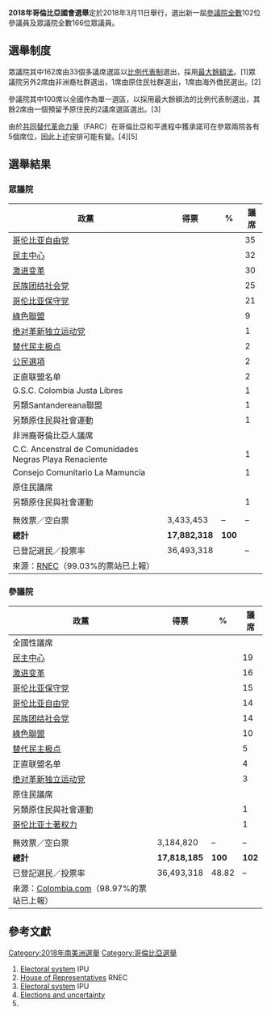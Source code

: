**2018年哥倫比亞國會選舉**定於2018年3月11日舉行，選出新一屆[參議院全數](https://zh.wikipedia.org/wiki/哥伦比亚国民议会 "wikilink")102位參議員及眾議院全數166位眾議員。

## 選舉制度

眾議院其中162席由33個多議席選區以[比例代表制](../Page/比例代表制.md "wikilink")選出，採用[最大餘額法](../Page/最大餘額法.md "wikilink")。\[1\]眾議院另外2席由非洲裔社群選出，1席由原住民社群選出，1席由海外僑民選出。\[2\]

參議院其中100席以全國作為單一選區，以採用最大餘額法的比例代表制選出，其餘2席由一個預留予原住民的2議席選區選出。\[3\]

由於[共同替代革命力量](../Page/共同替代革命力量.md "wikilink")（FARC）在哥倫比亞和平進程中獲承諾可在參眾兩院各有5個席位，因此上述安排可能有變。\[4\]\[5\]

## 選舉結果

### 眾議院

| 政黨                                                                                                                                                | 得票             | %       | 議席 |
| ------------------------------------------------------------------------------------------------------------------------------------------------- | -------------- | ------- | -- |
| [哥伦比亚自由党](../Page/哥伦比亚自由党.md "wikilink")                                                                                                          |                |         | 35 |
| [民主中心](../Page/民主中心.md "wikilink")                                                                                                                |                |         | 32 |
| [激进变革](../Page/激进变革.md "wikilink")                                                                                                                |                |         | 30 |
| [民族团结社会党](../Page/民族团结社会党.md "wikilink")                                                                                                          |                |         | 25 |
| [哥伦比亚保守党](../Page/哥伦比亚保守党.md "wikilink")                                                                                                          |                |         | 21 |
| [綠色聯盟](../Page/綠色聯盟_\(哥倫比亞\).md "wikilink")                                                                                                       |                |         | 9  |
| [绝对革新独立运动党](../Page/绝对革新独立运动党.md "wikilink")                                                                                                      |                |         | 1  |
| [替代民主极点](../Page/替代民主极点.md "wikilink")                                                                                                            |                |         | 2  |
| [公民選項](https://zh.wikipedia.org/wiki/民族一体化党 "wikilink")                                                                                           |                |         | 2  |
| 正直联盟名单                                                                                                                                            |                |         | 2  |
| G.S.C. Colombia Justa Líbres                                                                                                                      |                |         | 1  |
| 另類Santandereana聯盟                                                                                                                                 |                |         | 1  |
| 另類原住民與社會運動                                                                                                                                        |                |         | 1  |
| 非洲裔哥倫比亞人議席                                                                                                                                        |                |         |    |
| C.C. Ancenstral de Comunidades Negras Playa Renaciente                                                                                            |                |         | 1  |
| Consejo Comunitario La Mamuncia                                                                                                                   |                |         | 1  |
| 原住民議席                                                                                                                                             |                |         |    |
| 另類原住民與社會運動                                                                                                                                        |                |         | 1  |
|                                                                                                                                                   |                |         |    |
| 無效票／空白票                                                                                                                                           | 3,433,453      | –       | –  |
| **總計**                                                                                                                                            | **17,882,318** | **100** |    |
| 已登記選民／投票率                                                                                                                                         | 36,493,318     |         | –  |
| 來源：[RNEC](https://web.archive.org/web/20180314104453/http://resultados2018.registraduria.gov.co/resultados/99CA/BXXXX/DCA99999.htm)（99.03%的票站已上報） |                |         |    |

### 參議院

| 政黨                                                                                                   | 得票             | %       | 議席      |
| ---------------------------------------------------------------------------------------------------- | -------------- | ------- | ------- |
| 全國性議席                                                                                                |                |         |         |
| [民主中心](../Page/民主中心.md "wikilink")                                                                   |                |         | 19      |
| [激进变革](../Page/激进变革.md "wikilink")                                                                   |                |         | 16      |
| [哥伦比亚保守党](../Page/哥伦比亚保守党.md "wikilink")                                                             |                |         | 15      |
| [哥伦比亚自由党](../Page/哥伦比亚自由党.md "wikilink")                                                             |                |         | 14      |
| [民族团结社会党](../Page/民族团结社会党.md "wikilink")                                                             |                |         | 14      |
| [綠色聯盟](../Page/綠色聯盟_\(哥倫比亞\).md "wikilink")                                                          |                |         | 10      |
| [替代民主极点](../Page/替代民主极点.md "wikilink")                                                               |                |         | 5       |
| 正直联盟名单                                                                                               |                |         | 4       |
| [绝对革新独立运动党](../Page/绝对革新独立运动党.md "wikilink")                                                         |                |         | 3       |
| 原住民議席                                                                                                |                |         |         |
| 另類原住民與社會運動                                                                                           |                |         | 1       |
| [哥伦比亚土著权力](../Page/哥伦比亚土著权力.md "wikilink")                                                           |                |         | 1       |
|                                                                                                      |                |         |         |
| 無效票／空白票                                                                                              | 3,184,820      | –       | –       |
| **總計**                                                                                               | **17,818,185** | **100** | **102** |
| 已登記選民／投票率                                                                                            | 36,493,318     | 48.82   | –       |
| 來源：[Colombia.com](http://www.colombia.com/elecciones/2018/resultados/senado.aspx?C=SE)（98.97%的票站已上報） |                |         |         |

## 參考文獻

[Category:2018年南美洲選舉](https://zh.wikipedia.org/wiki/Category:2018年南美洲選舉 "wikilink") [Category:哥倫比亞選舉](https://zh.wikipedia.org/wiki/Category:哥倫比亞選舉 "wikilink")

1.  [Electoral system](http://www.ipu.org/parline-e/reports/2067_B.htm) IPU
2.  [House of Representatives](http://resultados2018.registraduria.gov.co/resultados/99CA/BXXXX/DCA99999.htm)  RNEC
3.  [Electoral system](http://www.ipu.org/parline-e/reports/2068_B.htm) IPU
4.  [Elections and uncertainty](http://www.las2orillas.co/colombia-2018-escenario-incertidumbre-electoral/)
5.